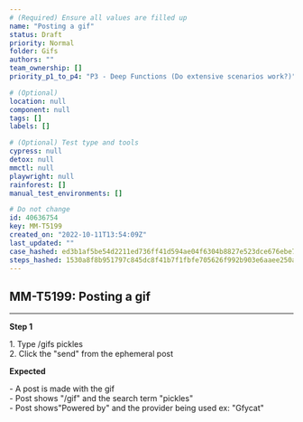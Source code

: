 ```yaml
---
# (Required) Ensure all values are filled up
name: "Posting a gif"
status: Draft
priority: Normal
folder: Gifs
authors: ""
team_ownership: []
priority_p1_to_p4: "P3 - Deep Functions (Do extensive scenarios work?)"

# (Optional)
location: null
component: null
tags: []
labels: []

# (Optional) Test type and tools
cypress: null
detox: null
mmctl: null
playwright: null
rainforest: []
manual_test_environments: []

# Do not change
id: 40636754
key: MM-T5199
created_on: "2022-10-11T13:54:09Z"
last_updated: ""
case_hashed: ed3b1af5be54d2211ed736ff41d594ae04f6304b8827e523dce676ebe7a9de020e9c4404d79ba921a70fe4b69cc42df6
steps_hashed: 1530a8f8b951797c845dc8f41b7f1fbfe705626f992b903e6aaee250a65b0e35349e07699446b95ae610a6dc4fc18d2c
---
```


<!-- (Auto-generated) Based on frontmatter's "key" and "name" -->

## MM-T5199: Posting a gif

---

**Step 1**

1\. Type /gifs pickles\
2\. Click the "send" from the ephemeral post

**Expected**

\- A post is made with the gif\
\- Post shows "/gif" and the search term "pickles"\
\- Post shows"Powered by" and the provider being used ex: "Gfycat"

